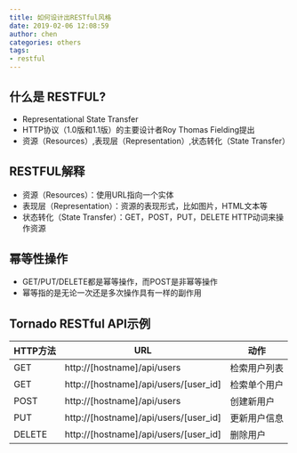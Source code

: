 ```yaml
---
title: 如何设计出RESTful风格
date: 2019-02-06 12:08:59
author: chen
categories: others
tags:
- restful
---
```


## 什么是 RESTFUL?

- Representational State Transfer
- HTTP协议（1.0版和1.1版）的主要设计者Roy Thomas Fielding提出
- 资源（Resources）,表现层（Representation）,状态转化（State Transfer）

## RESTFUL解释

- 资源（Resources）：使用URL指向一个实体
- 表现层（Representation）：资源的表现形式，比如图片，HTML文本等
- 状态转化（State Transfer）：GET，POST，PUT，DELETE HTTP动词来操作资源

## 幂等性操作

- GET/PUT/DELETE都是幂等操作，而POST是非幂等操作
- 幂等指的是无论一次还是多次操作具有一样的副作用

## Tornado RESTful API示例

| HTTP方法 | URL                                   | 动作         |
| -------- | ------------------------------------- | ------------ |
| GET      | http://[hostname]/api/users           | 检索用户列表 |
| GET      | http://[hostname]/api/users/[user_id] | 检索单个用户 |
| POST     | http://[hostname]/api/users           | 创建新用户   |
| PUT      | http://[hostname]/api/users/[user_id] | 更新用户信息 |
| DELETE   | http://[hostname]/api/users/[user_id] | 删除用户     |

